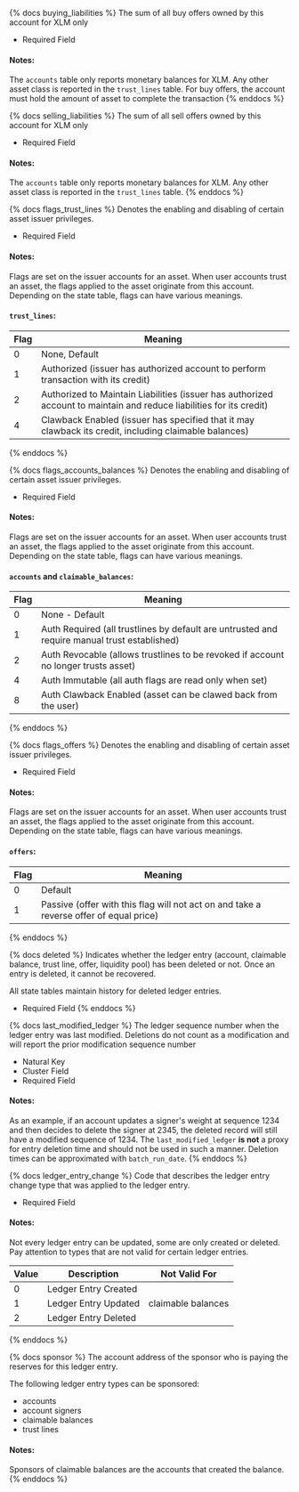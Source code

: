 [comment]: < Shared Fields in the state tables >

{% docs buying_liabilities %}
The sum of all buy offers owned by this account for XLM only

- Required Field

#### Notes:

The `accounts` table only reports monetary balances for XLM. Any other asset class is reported in the `trust_lines` table. For buy offers, the account must hold the amount of asset to complete the transaction
{% enddocs %}

{% docs selling_liabilities %}
The sum of all sell offers owned by this account for XLM only

- Required Field

#### Notes:

The `accounts` table only reports monetary balances for XLM. Any other asset class is reported in the `trust_lines` table.
{% enddocs %}

{% docs flags_trust_lines %}
Denotes the enabling and disabling of certain asset issuer privileges.

- Required Field

#### Notes:

Flags are set on the issuer accounts for an asset. When user accounts trust an asset, the flags applied to the asset originate from this account. Depending on the state table, flags can have various meanings.

#### `trust_lines`:

| Flag | Meaning                                                                                                              |
| ---- | -------------------------------------------------------------------------------------------------------------------- |
| 0    | None, Default                                                                                                        |
| 1    | Authorized (issuer has authorized account to perform transaction with its credit)                                    |
| 2    | Authorized to Maintain Liabilities (issuer has authorized account to maintain and reduce liabilities for its credit) |
| 4    | Clawback Enabled (issuer has specified that it may clawback its credit, including claimable balances)                |

{% enddocs %}

{% docs flags_accounts_balances %}
Denotes the enabling and disabling of certain asset issuer privileges.

- Required Field

#### Notes:

Flags are set on the issuer accounts for an asset. When user accounts trust an asset, the flags applied to the asset originate from this account. Depending on the state table, flags can have various meanings.

#### `accounts` and `claimable_balances`:

| Flag | Meaning                                                                                      |
| ---- | -------------------------------------------------------------------------------------------- |
| 0    | None - Default                                                                               |
| 1    | Auth Required (all trustlines by default are untrusted and require manual trust established) |
| 2    | Auth Revocable (allows trustlines to be revoked if account no longer trusts asset)           |
| 4    | Auth Immutable (all auth flags are read only when set)                                       |
| 8    | Auth Clawback Enabled (asset can be clawed back from the user)                               |

{% enddocs %}

{% docs flags_offers %}
Denotes the enabling and disabling of certain asset issuer privileges.

- Required Field

#### Notes:

Flags are set on the issuer accounts for an asset. When user accounts trust an asset, the flags applied to the asset originate from this account. Depending on the state table, flags can have various meanings.

#### `offers`:

| Flag | Meaning                                                                                |
| ---- | -------------------------------------------------------------------------------------- |
| 0    | Default                                                                                |
| 1    | Passive (offer with this flag will not act on and take a reverse offer of equal price) |

{% enddocs %}

{% docs deleted %}
Indicates whether the ledger entry (account, claimable balance, trust line, offer, liquidity pool) has been deleted or not. Once an entry is deleted, it cannot be recovered.

All state tables maintain history for deleted ledger entries.

- Required Field
  {% enddocs %}

{% docs last_modified_ledger %}
The ledger sequence number when the ledger entry was last modified. Deletions do not count as a modification and will report the prior modification sequence number

- Natural Key
- Cluster Field
- Required Field

#### Notes:

As an example, if an account updates a signer's weight at sequence 1234 and then decides to delete the signer at 2345, the deleted record will still have a modified sequence of 1234. The `last_modified_ledger` **is not** a proxy for entry deletion time and should not be used in such a manner. Deletion times can be approximated with `batch_run_date`.
{% enddocs %}

{% docs ledger_entry_change %}
Code that describes the ledger entry change type that was applied to the ledger entry.

- Required Field

#### Notes:

Not every ledger entry can be updated, some are only created or deleted. Pay attention to types that are not valid for certain ledger entries.

| Value | Description          | **Not** Valid For  |
| ----- | -------------------- | ------------------ |
| 0     | Ledger Entry Created |                    |
| 1     | Ledger Entry Updated | claimable balances |
| 2     | Ledger Entry Deleted |                    |

{% enddocs %}

{% docs sponsor %}
The account address of the sponsor who is paying the reserves for this ledger entry.

The following ledger entry types can be sponsored:

- accounts
- account signers
- claimable balances
- trust lines

#### Notes:

Sponsors of claimable balances are the accounts that created the balance.
{% enddocs %}
